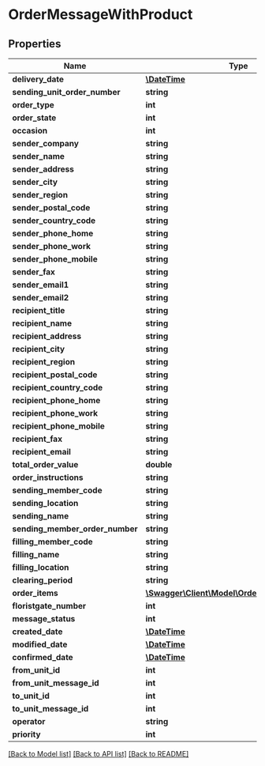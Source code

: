 # OrderMessageWithProduct

## Properties
Name | Type | Description | Notes
------------ | ------------- | ------------- | -------------
**delivery_date** | [**\DateTime**](\DateTime.md) |  | [optional] 
**sending_unit_order_number** | **string** |  | [optional] 
**order_type** | **int** |  | [optional] 
**order_state** | **int** |  | [optional] 
**occasion** | **int** |  | [optional] 
**sender_company** | **string** |  | [optional] 
**sender_name** | **string** |  | [optional] 
**sender_address** | **string** |  | [optional] 
**sender_city** | **string** |  | [optional] 
**sender_region** | **string** |  | [optional] 
**sender_postal_code** | **string** |  | [optional] 
**sender_country_code** | **string** |  | [optional] 
**sender_phone_home** | **string** |  | [optional] 
**sender_phone_work** | **string** |  | [optional] 
**sender_phone_mobile** | **string** |  | [optional] 
**sender_fax** | **string** |  | [optional] 
**sender_email1** | **string** |  | [optional] 
**sender_email2** | **string** |  | [optional] 
**recipient_title** | **string** |  | [optional] 
**recipient_name** | **string** |  | [optional] 
**recipient_address** | **string** |  | [optional] 
**recipient_city** | **string** |  | [optional] 
**recipient_region** | **string** |  | [optional] 
**recipient_postal_code** | **string** |  | [optional] 
**recipient_country_code** | **string** |  | [optional] 
**recipient_phone_home** | **string** |  | [optional] 
**recipient_phone_work** | **string** |  | [optional] 
**recipient_phone_mobile** | **string** |  | [optional] 
**recipient_fax** | **string** |  | [optional] 
**recipient_email** | **string** |  | [optional] 
**total_order_value** | **double** |  | [optional] 
**order_instructions** | **string** |  | [optional] 
**sending_member_code** | **string** |  | [optional] 
**sending_location** | **string** |  | [optional] 
**sending_name** | **string** |  | [optional] 
**sending_member_order_number** | **string** |  | [optional] 
**filling_member_code** | **string** |  | [optional] 
**filling_name** | **string** |  | [optional] 
**filling_location** | **string** |  | [optional] 
**clearing_period** | **string** |  | [optional] 
**order_items** | [**\Swagger\Client\Model\OrderItemWithProduct[]**](OrderItemWithProduct.md) |  | [optional] 
**floristgate_number** | **int** |  | [optional] 
**message_status** | **int** |  | [optional] 
**created_date** | [**\DateTime**](\DateTime.md) |  | [optional] 
**modified_date** | [**\DateTime**](\DateTime.md) |  | [optional] 
**confirmed_date** | [**\DateTime**](\DateTime.md) |  | [optional] 
**from_unit_id** | **int** |  | [optional] 
**from_unit_message_id** | **int** |  | [optional] 
**to_unit_id** | **int** |  | [optional] 
**to_unit_message_id** | **int** |  | [optional] 
**operator** | **string** |  | [optional] 
**priority** | **int** |  | [optional] 

[[Back to Model list]](../README.md#documentation-for-models) [[Back to API list]](../README.md#documentation-for-api-endpoints) [[Back to README]](../README.md)


